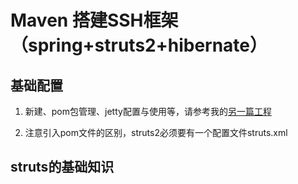 # Maven 搭建SSH框架（spring+struts2+hibernate）

## 基础配置
 
 1. 新建、pom包管理、jetty配置与使用等，请参考我的[另一篇工程](https://github.com/rain18/demoCode/blob/master/SSHDemo/README.md)  
 
 2. 注意引入pom文件的区别，struts2必须要有一个配置文件struts.xml
 
## struts的基础知识

